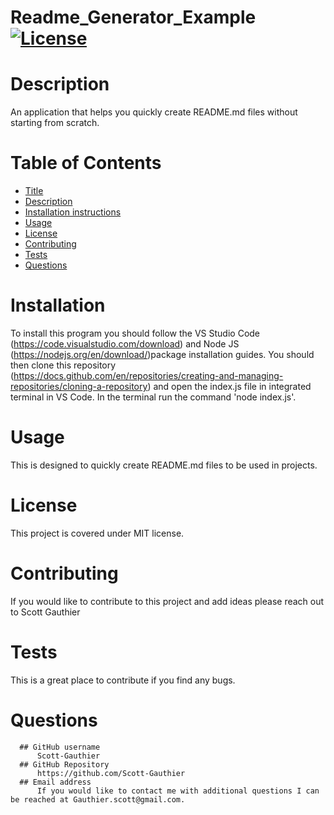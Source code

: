 
  # Readme_Generator_Example    [![License](https://img.shields.io/badge/License-MIT-blue.svg)](https://www.mit.edu/~amini/LICENSE.md)
  # Description
  An application that helps you quickly create README.md files without starting from scratch.
  # Table of Contents
  - [Title](#Readme_Generator_Example)
  - [Description](#Description)
  - [Installation instructions](#Installation)
  - [Usage](#Usage)
  - [License](#License)
  - [Contributing](#Contributing)
  - [Tests](#Tests)
  - [Questions](#Questions)
  
  # Installation
  To install this program you should follow the VS Studio Code (https://code.visualstudio.com/download) and Node JS (https://nodejs.org/en/download/)package installation guides. You should then clone this repository (https://docs.github.com/en/repositories/creating-and-managing-repositories/cloning-a-repository) and open the index.js file in integrated terminal in VS Code. In the terminal run the command 'node index.js'.
  # Usage
  This is designed to quickly create README.md files to be used in projects.
  # License
  This project is covered under MIT license.
  # Contributing
  If you would like to contribute to this project and add ideas please reach out to Scott Gauthier
  # Tests
  This is a great place to contribute if you find any bugs.
  # Questions
      ## GitHub username
          Scott-Gauthier
      ## GitHub Repository
          https://github.com/Scott-Gauthier
      ## Email address
          If you would like to contact me with additional questions I can be reached at Gauthier.scott@gmail.com.
  